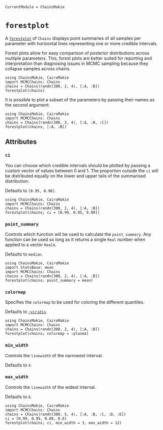 ```@meta
CurrentModule = ChainsMakie
```

# `forestplot`

A [`forestplot`](@ref) of `Chains` displays point summaries of all samples per parameter with horizontal lines representing one or more credible intervals.

Forest plots allow for easy comparison of posterior distributions across multiple parameters. 
This, forest plots are better suited for reporting and interpretation than diagnosing issues in MCMC sampling because they collapse samples across chains.

```@example
using ChainsMakie, CairoMakie
import MCMCChains: Chains
chains = Chains(randn(300, 2, 4), [:A, :B])
forestplot(chains)
```

It is possible to plot a subset of the parameters by passing their names as the second argument:

```@example
using ChainsMakie, CairoMakie 
import MCMCChains: Chains
chains = Chains(randn(300, 3, 4), [:A, :B, :C])
forestplot(chains, [:A, :B])
```

## Attributes

### `ci`

You can choose which credible intervals should be plotted by passing a custom vector of values between 0 and 1.
The proportion outside the `ci` will be distributed equally on the lower and upper tails of the summarised distribution.

Defaults to `[0.95, 0.90]`.

```@example
using ChainsMakie, CairoMakie
import MCMCChains: Chains
chains = Chains(randn(300, 2, 4), [:A, :B])
forestplot(chains; ci = [0.99, 0.95, 0.89])
```

### `point_summary`

Controls which function will be used to calculate the `point_summary`.
Any function can be used so long as it returns a single `Real` number when applied to a vector `Real`s.

Defaults to `median`.

```@example
using ChainsMakie, CairoMakie
import StatsBase: mean
import MCMCChains: Chains
chains = Chains(randn(300, 2, 4), [:A, :B])
forestplot(chains; point_summary = mean)
```

### `colormap`

Specifies the `colormap` to be used for coloring the different quantiles.

Defaults to [`:viridis`](https://docs.makie.org/dev/explanations/colors#Colormaps).

```@example
using ChainsMakie, CairoMakie
import MCMCChains: Chains
chains = Chains(randn(300, 2, 4), [:A, :B])
forestplot(chains; colormap = :plasma)
```

### `min_width`

Controls the `linewidth` of the narrowest interval.

Defaults to `4`.

### `max_width`

Controls the `linewidth` of the widest interval.

Defaults to `8`.

```@example
using ChainsMakie, CairoMakie
import MCMCChains: Chains
chains = Chains(randn(300, 5, 4), [:A, :B, :C, :D, :E])
ci = [0.99, 0.95, 0.89, 0.8]
forestplot(chains; ci, min_width = 3, max_width = 12)
```
